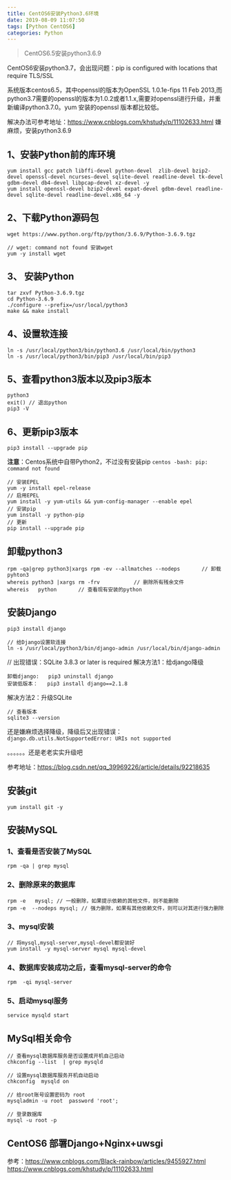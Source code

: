 ```yaml
---
title: CentOS6安装Python3.6环境
date: 2019-08-09 11:07:50
tags: [Python CentOS6]
categories: Python
---
```


> CentOS6.5安装python3.6.9

CentOS6安装python3.7，会出现问题：pip is configured with locations that require TLS/SSL

系统版本centos6.5，其中openssl的版本为OpenSSL 1.0.1e-fips 11 Feb 2013,而python3.7需要的openssl的版本为1.0.2或者1.1.x,需要对openssl进行升级，并重新编译python3.7.0。yum 安装的openssl 版本都比较低。

<!-- more -->

解决办法可参考地址：<https://www.cnblogs.com/khstudy/p/11102633.html>
嫌麻烦，安装python3.6.9

## 1、安装Python前的库环境

```shell
yum install gcc patch libffi-devel python-devel  zlib-devel bzip2-devel openssl-devel ncurses-devel sqlite-devel readline-devel tk-devel gdbm-devel db4-devel libpcap-devel xz-devel -y
yum install openssl-devel bzip2-devel expat-devel gdbm-devel readline-devel sqlite-devel readline-devel.x86_64 -y
```

## 2、下载Python源码包

```shell
wget https://www.python.org/ftp/python/3.6.9/Python-3.6.9.tgz

// wget: command not found 安装wget
yum -y install wget
```

## 3、 安装Python

```shell
tar zxvf Python-3.6.9.tgz
cd Python-3.6.9
./configure --prefix=/usr/local/python3
make && make install
```

## 4、设置软连接

```shell
ln -s /usr/local/python3/bin/python3.6 /usr/local/bin/python3
ln -s /usr/local/python3/bin/pip3 /usr/local/bin/pip3
```

## 5、查看python3版本以及pip3版本

```shell
python3
exit() // 退出python
pip3 -V
```

## 6、更新pip3版本

```shell
pip3 install --upgrade pip
```

**注意**：Centos系统中自带Python2，不过没有安装pip `centos -bash: pip: command not found`

```shell
// 安装EPEL
yum -y install epel-release
// 启用EPEL
yum install -y yum-utils && yum-config-manager --enable epel
// 安装pip
yum install -y python-pip
// 更新
pip install --upgrade pip
```

## 卸载python3

```shell
rpm -qa|grep python3|xargs rpm -ev --allmatches --nodeps       // 卸载pyhton3
whereis python3 |xargs rm -frv           // 删除所有残余文件
whereis   python       // 查看现有安装的python
```

## 安装Django

```shell
pip3 install django

// 给Django设置软连接
ln -s /usr/local/python3/bin/django-admin /usr/local/bin/django-admin
```

// 出现错误：SQLite 3.8.3 or later is required
解决方法1：给django降级

```shell
卸载django:   pip3 uninstall django
安装低版本：   pip3 install django==2.1.8
```

解决方法2：升级SQLite

```shell
// 查看版本
sqlite3 --version
```

还是嫌麻烦选择降级，降级后又出现错误：`django.db.utils.NotSupportedError: URIs not supported`

。。。。。。还是老老实实升级吧

参考地址：<https://blog.csdn.net/qq_39969226/article/details/92218635>

## 安装git

```shell
yum install git -y
```

## 安装MySQL

### 1、查看是否安装了MySQL

```shell
rpm -qa | grep mysql
```

### 2、删除原来的数据库

```shell
rpm -e   mysql; // 一般删除，如果提示依赖的其他文件，则不能删除
rpm -e  --nodeps mysql; // 强力删除，如果有其他依赖文件，则可以对其进行强力删除
```

### 3、mysql安装

```shell
// 将mysql,mysql-server,mysql-devel都安装好
yum install -y mysql-server mysql mysql-devel
```

### 4、数据库安装成功之后，查看mysql-server的命令

```shell
rpm  -qi mysql-server
```

### 5、启动mysql服务

```shell
service mysqld start
```

## MySql相关命令

```shell
// 查看mysql数据库服务是否设置成开机自己启动
chkconfig --list  | grep mysqld

// 设置mysql数据库服务开机自动启动
chkconfig  mysqld on

// 给root账号设置密码为 root
mysqladmin -u root  password 'root';

// 登录数据库
mysql -u root -p

```

## CentOS6 部署Django+Nginx+uwsgi

参考：<https://www.cnblogs.com/Black-rainbow/articles/9455927.html>
     <https://www.cnblogs.com/khstudy/p/11102633.html>
